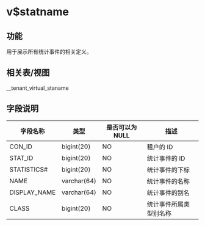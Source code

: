v$statname 
===============================



功能 
-----------

用于展示所有统计事件的相关定义。

相关表/视图 
---------------

__tenant_virtual_staname

字段说明 
-------------



|   **字段名称**   |   **类型**    | **是否可以为 NULL** |   **描述**    |
|--------------|-------------|----------------|-------------|
| CON_ID       | bigint(20)  | NO             | 租户的 ID      |
| STAT_ID      | bigint(20)  | NO             | 统计事件的 ID    |
| STATISTICS#  | bigint(20)  | NO             | 统计事件的下标     |
| NAME         | varchar(64) | NO             | 统计事件的名称     |
| DISPLAY_NAME | varchar(64) | NO             | 统计事件的别名     |
| CLASS        | bigint(20)  | NO             | 统计事件所属类型别名称 |


